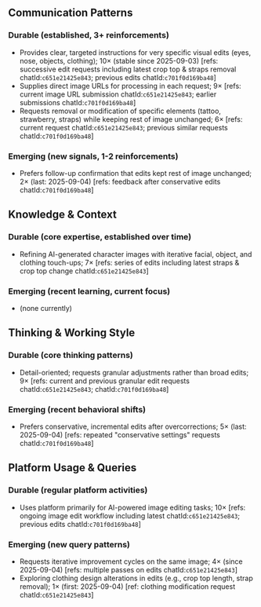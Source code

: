 ## Communication Patterns
### Durable (established, 3+ reinforcements)
- Provides clear, targeted instructions for very specific visual edits (eyes, nose, objects, clothing); 10× (stable since 2025-09-03) [refs: successive edit requests including latest crop top & straps removal chatId:`c651e21425e843`; previous edits chatId:`c701f0d169ba48`]
- Supplies direct image URLs for processing in each request; 9× [refs: current image URL submission chatId:`c651e21425e843`; earlier submissions chatId:`c701f0d169ba48`]
- Requests removal or modification of specific elements (tattoo, strawberry, straps) while keeping rest of image unchanged; 6× [refs: current request chatId:`c651e21425e843`; previous similar requests chatId:`c701f0d169ba48`]

### Emerging (new signals, 1-2 reinforcements)
- Prefers follow-up confirmation that edits kept rest of image unchanged; 2× (last: 2025-09-04) [refs: feedback after conservative edits chatId:`c701f0d169ba48`]

## Knowledge & Context
### Durable (core expertise, established over time)
- Refining AI-generated character images with iterative facial, object, and clothing touch-ups; 7× [refs: series of edits including latest straps & crop top change chatId:`c651e21425e843`]

### Emerging (recent learning, current focus)
- (none currently)

## Thinking & Working Style
### Durable (core thinking patterns)
- Detail-oriented; requests granular adjustments rather than broad edits; 9× [refs: current and previous granular edit requests chatId:`c651e21425e843`; chatId:`c701f0d169ba48`]

### Emerging (recent behavioral shifts)
- Prefers conservative, incremental edits after overcorrections; 5× (last: 2025-09-04) [refs: repeated "conservative settings" requests chatId:`c701f0d169ba48`]

## Platform Usage & Queries
### Durable (regular platform activities)
- Uses platform primarily for AI-powered image editing tasks; 10× [refs: ongoing image edit workflow including latest chatId:`c651e21425e843`; previous edits chatId:`c701f0d169ba48`]

### Emerging (new query patterns)
- Requests iterative improvement cycles on the same image; 4× (since 2025-09-04) [refs: multiple passes on edits chatId:`c651e21425e843`]
- Exploring clothing design alterations in edits (e.g., crop top length, strap removal); 1× (first: 2025-09-04) [ref: clothing modification request chatId:`c651e21425e843`]